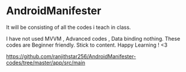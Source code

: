 # AndroidManifester
It will be consisting of all the codes i teach in class.

I have not used MVVM , Advanced codes , Data binding nothing. These codes are Beginner friendly. Stick to content. Happy Learning ! <3 

https://github.com/ranjithstar256/AndroidManifester-codes/tree/master/app/src/main
